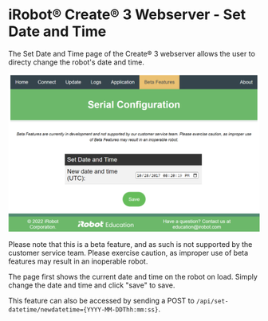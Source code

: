 # iRobot® Create® 3 Webserver - Set Date and Time
The Set Date and Time page of the Create® 3 webserver allows the user to directy change the robot's date and time.

![Picture of set date and timepage](data/set-datetime.png)

Please note that this is a beta feature, and as such is not supported by the customer service team.
Please exercise caution, as improper use of beta features may result in an inoperable robot.

The page first shows the current date and time on the robot on load.
Simply change the date and time and click "save" to save.

This feature can also be accessed by sending a POST to `/api/set-datetime/newdatetime={YYYY-MM-DDThh:mm:ss}`.

[^1]: All trademarks mentioned are the property of their respective owners.